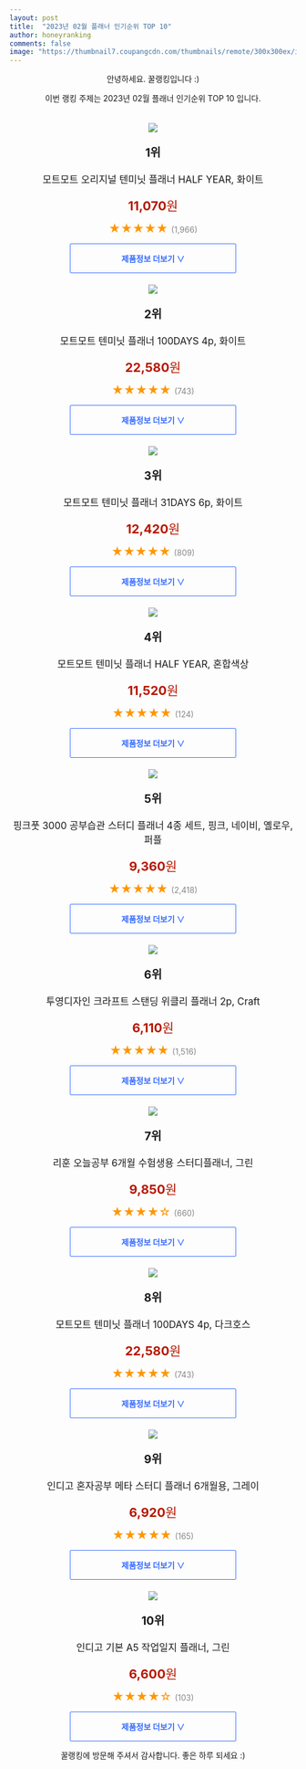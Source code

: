 ```yaml
---
layout: post
title:  "2023년 02월 플래너 인기순위 TOP 10"
author: honeyranking
comments: false
image: "https://thumbnail7.coupangcdn.com/thumbnails/remote/300x300ex/image/retail/images/4423531493831987-7509a270-357f-4d82-8ecc-a321c72aaef2.jpg"
---
```

<p style="text-align: center;">안녕하세요. 꿀랭킹입니다 :)</p>
<p style="text-align: center;">이번 랭킹 주제는 2023년 02월 플래너 인기순위 TOP 10 입니다.</p><center><img src="https://thumbnail7.coupangcdn.com/thumbnails/remote/300x300ex/image/retail/images/4423531493831987-7509a270-357f-4d82-8ecc-a321c72aaef2.jpg" style="margin-top:20px" /></center><p style="text-align: center; font-size: 20px"><b>1위</b></p><p style="text-align: center; font-size: 17px">모트모트 오리지널 텐미닛 플래너 HALF YEAR, 화이트</p><p style="text-align: center;"><span style="color: #b61800; font-size: 22px;"><b>11,070</b>원</span></p><p style="text-align: center;"><span style="color: #ff9600; font-size: 20px;">★★★★★ </span><span style="color: #878787;">(1,966)</span></p><center><a href="https://link.coupang.com/a/P68Yi"><div style="font-size: 14px; display: inline-block; padding: 15px 90px; color: #346aff; border-radius: 2px; border: 1px solid #346aff; cursor: pointer;"><b>제품정보 더보기 &or;</b></div></a></center><center><img src="https://thumbnail9.coupangcdn.com/thumbnails/remote/300x300ex/image/retail/images/2021/05/10/9/1/35f1c840-c656-4962-a3bd-7081298f44a4.jpg" style="margin-top:20px" /></center><p style="text-align: center; font-size: 20px"><b>2위</b></p><p style="text-align: center; font-size: 17px">모트모트 텐미닛 플래너 100DAYS 4p, 화이트</p><p style="text-align: center;"><span style="color: #b61800; font-size: 22px;"><b>22,580</b>원</span></p><p style="text-align: center;"><span style="color: #ff9600; font-size: 20px;">★★★★★ </span><span style="color: #878787;">(743)</span></p><center><a href="https://link.coupang.com/a/P68Yj"><div style="font-size: 14px; display: inline-block; padding: 15px 90px; color: #346aff; border-radius: 2px; border: 1px solid #346aff; cursor: pointer;"><b>제품정보 더보기 &or;</b></div></a></center><center><img src="https://thumbnail7.coupangcdn.com/thumbnails/remote/300x300ex/image/retail/images/2021/05/10/9/9/e787fc48-71d9-48cf-9be4-e780e871c8bc.jpg" style="margin-top:20px" /></center><p style="text-align: center; font-size: 20px"><b>3위</b></p><p style="text-align: center; font-size: 17px">모트모트 텐미닛 플래너 31DAYS 6p, 화이트</p><p style="text-align: center;"><span style="color: #b61800; font-size: 22px;"><b>12,420</b>원</span></p><p style="text-align: center;"><span style="color: #ff9600; font-size: 20px;">★★★★★ </span><span style="color: #878787;">(809)</span></p><center><a href="https://link.coupang.com/a/P68Yl"><div style="font-size: 14px; display: inline-block; padding: 15px 90px; color: #346aff; border-radius: 2px; border: 1px solid #346aff; cursor: pointer;"><b>제품정보 더보기 &or;</b></div></a></center><center><img src="https://thumbnail7.coupangcdn.com/thumbnails/remote/300x300ex/image/retail/images/2021/07/16/16/6/c67ccf66-ca47-46dd-9bf0-12f0b8c2f437.jpg" style="margin-top:20px" /></center><p style="text-align: center; font-size: 20px"><b>4위</b></p><p style="text-align: center; font-size: 17px">모트모트 텐미닛 플래너 HALF YEAR, 혼합색상</p><p style="text-align: center;"><span style="color: #b61800; font-size: 22px;"><b>11,520</b>원</span></p><p style="text-align: center;"><span style="color: #ff9600; font-size: 20px;">★★★★★ </span><span style="color: #878787;">(124)</span></p><center><a href="https://link.coupang.com/a/P68Ym"><div style="font-size: 14px; display: inline-block; padding: 15px 90px; color: #346aff; border-radius: 2px; border: 1px solid #346aff; cursor: pointer;"><b>제품정보 더보기 &or;</b></div></a></center><center><img src="https://thumbnail8.coupangcdn.com/thumbnails/remote/300x300ex/image/retail/images/2020/03/05/11/9/da5aa3fc-ea76-4c8e-862d-320783e38fcf.jpg" style="margin-top:20px" /></center><p style="text-align: center; font-size: 20px"><b>5위</b></p><p style="text-align: center; font-size: 17px">핑크풋 3000 공부습관 스터디 플래너 4종 세트, 핑크, 네이비, 옐로우, 퍼플</p><p style="text-align: center;"><span style="color: #b61800; font-size: 22px;"><b>9,360</b>원</span></p><p style="text-align: center;"><span style="color: #ff9600; font-size: 20px;">★★★★★ </span><span style="color: #878787;">(2,418)</span></p><center><a href="https://link.coupang.com/a/P68Yn"><div style="font-size: 14px; display: inline-block; padding: 15px 90px; color: #346aff; border-radius: 2px; border: 1px solid #346aff; cursor: pointer;"><b>제품정보 더보기 &or;</b></div></a></center><center><img src="https://thumbnail6.coupangcdn.com/thumbnails/remote/300x300ex/image/product/image/vendoritem/2019/02/01/3299635032/83ee2bc1-fa59-46a0-a421-21c6f7d76c9e.jpg" style="margin-top:20px" /></center><p style="text-align: center; font-size: 20px"><b>6위</b></p><p style="text-align: center; font-size: 17px">투영디자인 크라프트 스탠딩 위클리 플래너 2p, Craft</p><p style="text-align: center;"><span style="color: #b61800; font-size: 22px;"><b>6,110</b>원</span></p><p style="text-align: center;"><span style="color: #ff9600; font-size: 20px;">★★★★★ </span><span style="color: #878787;">(1,516)</span></p><center><a href="https://link.coupang.com/a/P68Yp"><div style="font-size: 14px; display: inline-block; padding: 15px 90px; color: #346aff; border-radius: 2px; border: 1px solid #346aff; cursor: pointer;"><b>제품정보 더보기 &or;</b></div></a></center><center><img src="https://thumbnail9.coupangcdn.com/thumbnails/remote/300x300ex/image/retail/images/1576022329442811-75508ba1-76ea-4461-b891-fd4e7d6ba7f0.jpg" style="margin-top:20px" /></center><p style="text-align: center; font-size: 20px"><b>7위</b></p><p style="text-align: center; font-size: 17px">리훈 오늘공부 6개월 수험생용 스터디플래너, 그린</p><p style="text-align: center;"><span style="color: #b61800; font-size: 22px;"><b>9,850</b>원</span></p><p style="text-align: center;"><span style="color: #ff9600; font-size: 20px;">★★★★☆ </span><span style="color: #878787;">(660)</span></p><center><a href="https://link.coupang.com/a/P68Yr"><div style="font-size: 14px; display: inline-block; padding: 15px 90px; color: #346aff; border-radius: 2px; border: 1px solid #346aff; cursor: pointer;"><b>제품정보 더보기 &or;</b></div></a></center><center><img src="https://thumbnail9.coupangcdn.com/thumbnails/remote/300x300ex/image/retail/images/2021/05/10/9/6/6a19faac-9d29-48ba-b09c-5d896e3d919c.jpg" style="margin-top:20px" /></center><p style="text-align: center; font-size: 20px"><b>8위</b></p><p style="text-align: center; font-size: 17px">모트모트 텐미닛 플래너 100DAYS 4p, 다크호스</p><p style="text-align: center;"><span style="color: #b61800; font-size: 22px;"><b>22,580</b>원</span></p><p style="text-align: center;"><span style="color: #ff9600; font-size: 20px;">★★★★★ </span><span style="color: #878787;">(743)</span></p><center><a href="https://link.coupang.com/a/P68Ys"><div style="font-size: 14px; display: inline-block; padding: 15px 90px; color: #346aff; border-radius: 2px; border: 1px solid #346aff; cursor: pointer;"><b>제품정보 더보기 &or;</b></div></a></center><center><img src="https://thumbnail9.coupangcdn.com/thumbnails/remote/300x300ex/image/rs_quotation_api/55hcyick/529867f96faf4dabb0fec304eee32cfa.jpg" style="margin-top:20px" /></center><p style="text-align: center; font-size: 20px"><b>9위</b></p><p style="text-align: center; font-size: 17px">인디고 혼자공부 메타 스터디 플래너 6개월용, 그레이</p><p style="text-align: center;"><span style="color: #b61800; font-size: 22px;"><b>6,920</b>원</span></p><p style="text-align: center;"><span style="color: #ff9600; font-size: 20px;">★★★★★ </span><span style="color: #878787;">(165)</span></p><center><a href="https://link.coupang.com/a/P68Yt"><div style="font-size: 14px; display: inline-block; padding: 15px 90px; color: #346aff; border-radius: 2px; border: 1px solid #346aff; cursor: pointer;"><b>제품정보 더보기 &or;</b></div></a></center><center><img src="https://thumbnail9.coupangcdn.com/thumbnails/remote/300x300ex/image/rs_quotation_api/foxtyebz/ecb73153e1af4bbda7d64e69e99f8938.jpg" style="margin-top:20px" /></center><p style="text-align: center; font-size: 20px"><b>10위</b></p><p style="text-align: center; font-size: 17px">인디고 기본 A5 작업일지 플래너, 그린</p><p style="text-align: center;"><span style="color: #b61800; font-size: 22px;"><b>6,600</b>원</span></p><p style="text-align: center;"><span style="color: #ff9600; font-size: 20px;">★★★★☆ </span><span style="color: #878787;">(103)</span></p><center><a href="https://link.coupang.com/a/P68Yu"><div style="font-size: 14px; display: inline-block; padding: 15px 90px; color: #346aff; border-radius: 2px; border: 1px solid #346aff; cursor: pointer;"><b>제품정보 더보기 &or;</b></div></a></center><p style="text-align: center;">꿀랭킹에 방문해 주셔서 감사합니다. 좋은 하루 되세요 :)</p>